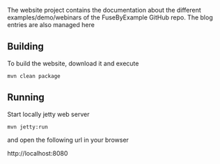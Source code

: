The website project contains the documentation about the different examples/demo/webinars of the FuseByExample GitHub repo. The blog entries
are also managed here

Building
--------

To build the website, download it and execute

    mvn clean package

Running
-------
Start locally jetty web server

    mvn jetty:run

and open the following url in your browser

http://localhost:8080

